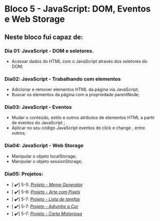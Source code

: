 <h1>Bloco 5 - JavaScript: DOM, Eventos e Web Storage</h1>

<h2>Neste bloco fui capaz de:</h2>

<h3>Dia 01: JavaScript - DOM e seletores.</h3>

- Acessar dados do HTML com o JavaScript através dos seletores do DOM;

<h3>Dia02: JavaScript - Trabalhando com elementos</h3>
 
- Adicionar e remover elementos HTML da página via JavaScript;
- Buscar os elementos da página com a propriedade parentNode;
 
<h3>Dia03: JavaScript - Eventos</h3>
 
- Mudar o conteúdo, estilo e outros atributos de elementos HTML a partir de eventos do JavaScript ;
- Aplicar no seu código JavaScript eventos de click e change , entre outros;
 
<h3>Dia04: JavaScript - Web Storage</h3>
 
- Manipular o objeto localStorage;
- Manipular o objeto sessionStorage;

<h3>Dia05: Projetos: </h3>

- [ ✔️] 5-5: _[Projeto - Meme Generator]()_
- [ ✔️] 5-6: _[Projeto - Arte com Pixels](https://lucas-fer.github.io/pixel-arts-project/)_
- [ ✔️] 5-7: _[Projeto - Lista de tarefas](https://lucas-fer.github.io/ToDo-list/)_
- [ ✔️] 5-7: _[Projeto - Adivinhe a Cor](https://lucas-fer.github.io/color-guess-project/)_
- [ ✔️] 5-7: _[Projeto - Carta Misteriosa](https://lucas-fer.github.io/mistery-letter/)_
